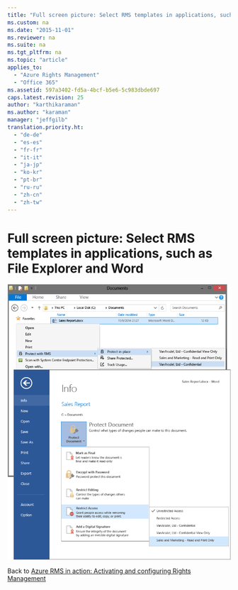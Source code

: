 ```yaml
---
title: "Full screen picture: Select RMS templates in applications, such as File Explorer and Word"
ms.custom: na
ms.date: "2015-11-01"
ms.reviewer: na
ms.suite: na
ms.tgt_pltfrm: na
ms.topic: "article"
applies_to: 
  - "Azure Rights Management"
  - "Office 365"
ms.assetid: 597a3402-fd5a-4bcf-b5e6-5c983dbde697
caps.latest.revision: 25
author: "karthikaraman"
ms.author: "karaman"
manager: "jeffgilb"
translation.priority.ht: 
  - "de-de"
  - "es-es"
  - "fr-fr"
  - "it-it"
  - "ja-jp"
  - "ko-kr"
  - "pt-br"
  - "ru-ru"
  - "zh-cn"
  - "zh-tw"
---
```

# Full screen picture: Select RMS templates in applications, such as File Explorer and Word
![Full Scren: Azure RMS templates to select](../../ems/AADRightsMgmt/media/azrms_templatesportal_explorerword.png "AzRMS_TemplatesPortal_ExplorerWord")

Back to [Azure RMS in action: Activating and configuring Rights Management](http://technet.microsoft.com/library/jj585026.aspx#BKMK_Example_ManagementPortal)

